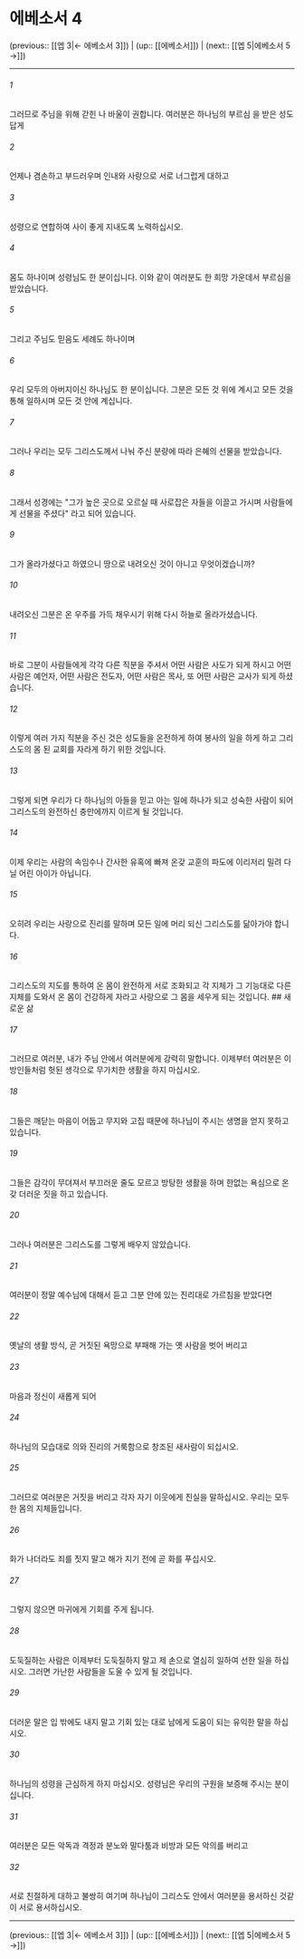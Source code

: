 # 에베소서 4

(previous:: [[엡 3|← 에베소서 3]]) | (up:: [[에베소서]]) | (next:: [[엡 5|에베소서 5 →]])

***




###### 1 

그러므로 주님을 위해 갇힌 나 바울이 권합니다. 여러분은 하나님의 부르심 을 받은 성도답게 



###### 2 

언제나 겸손하고 부드러우며 인내와 사랑으로 서로 너그럽게 대하고 



###### 3 

성령으로 연합하여 사이 좋게 지내도록 노력하십시오. 



###### 4 

몸도 하나이며 성령님도 한 분이십니다. 이와 같이 여러분도 한 희망 가운데서 부르심을 받았습니다. 



###### 5 

그리고 주님도 믿음도 세례도 하나이며 



###### 6 

우리 모두의 아버지이신 하나님도 한 분이십니다. 그분은 모든 것 위에 계시고 모든 것을 통해 일하시며 모든 것 안에 계십니다. 



###### 7 

그러나 우리는 모두 그리스도께서 나눠 주신 분량에 따라 은혜의 선물을 받았습니다. 



###### 8 

그래서 성경에는 "그가 높은 곳으로 오르실 때 사로잡은 자들을 이끌고 가시며 사람들에게 선물을 주셨다" 라고 되어 있습니다. 



###### 9 

그가 올라가셨다고 하였으니 땅으로 내려오신 것이 아니고 무엇이겠습니까? 



###### 10 

내려오신 그분은 온 우주를 가득 채우시기 위해 다시 하늘로 올라가셨습니다. 



###### 11 

바로 그분이 사람들에게 각각 다른 직분을 주셔서 어떤 사람은 사도가 되게 하시고 어떤 사람은 예언자, 어떤 사람은 전도자, 어떤 사람은 목사, 또 어떤 사람은 교사가 되게 하셨습니다. 



###### 12 

이렇게 여러 가지 직분을 주신 것은 성도들을 온전하게 하여 봉사의 일을 하게 하고 그리스도의 몸 된 교회를 자라게 하기 위한 것입니다. 



###### 13 

그렇게 되면 우리가 다 하나님의 아들을 믿고 아는 일에 하나가 되고 성숙한 사람이 되어 그리스도의 완전하신 충만에까지 이르게 될 것입니다. 



###### 14 

이제 우리는 사람의 속임수나 간사한 유혹에 빠져 온갖 교훈의 파도에 이리저리 밀려 다닐 어린 아이가 아닙니다. 



###### 15 

오히려 우리는 사랑으로 진리를 말하며 모든 일에 머리 되신 그리스도를 닮아가야 합니다. 



###### 16 

그리스도의 지도를 통하여 온 몸이 완전하게 서로 조화되고 각 지체가 그 기능대로 다른 지체를 도와서 온 몸이 건강하게 자라고 사랑으로 그 몸을 세우게 되는 것입니다. ## 새로운 삶 



###### 17 

그러므로 여러분, 내가 주님 안에서 여러분에게 강력히 말합니다. 이제부터 여러분은 이방인들처럼 헛된 생각으로 무가치한 생활을 하지 마십시오. 



###### 18 

그들은 깨닫는 마음이 어둡고 무지와 고집 때문에 하나님이 주시는 생명을 얻지 못하고 있습니다. 



###### 19 

그들은 감각이 무뎌져서 부끄러운 줄도 모르고 방탕한 생활을 하며 한없는 욕심으로 온갖 더러운 짓을 하고 있습니다. 



###### 20 

그러나 여러분은 그리스도를 그렇게 배우지 않았습니다. 



###### 21 

여러분이 정말 예수님에 대해서 듣고 그분 안에 있는 진리대로 가르침을 받았다면 



###### 22 

옛날의 생활 방식, 곧 거짓된 욕망으로 부패해 가는 옛 사람을 벗어 버리고 



###### 23 

마음과 정신이 새롭게 되어 



###### 24 

하나님의 모습대로 의와 진리의 거룩함으로 창조된 새사람이 되십시오. 



###### 25 

그러므로 여러분은 거짓을 버리고 각자 자기 이웃에게 진실을 말하십시오. 우리는 모두 한 몸의 지체들입니다. 



###### 26 

화가 나더라도 죄를 짓지 말고 해가 지기 전에 곧 화를 푸십시오. 



###### 27 

그렇지 않으면 마귀에게 기회를 주게 됩니다. 



###### 28 

도둑질하는 사람은 이제부터 도둑질하지 말고 제 손으로 열심히 일하여 선한 일을 하십시오. 그러면 가난한 사람들을 도울 수 있게 될 것입니다. 



###### 29 

더러운 말은 입 밖에도 내지 말고 기회 있는 대로 남에게 도움이 되는 유익한 말을 하십시오. 



###### 30 

하나님의 성령을 근심하게 하지 마십시오. 성령님은 우리의 구원을 보증해 주시는 분이십니다. 



###### 31 

여러분은 모든 악독과 격정과 분노와 말다툼과 비방과 모든 악의를 버리고 



###### 32 

서로 친절하게 대하고 불쌍히 여기며 하나님이 그리스도 안에서 여러분을 용서하신 것같이 서로 용서하십시오.

***

(previous:: [[엡 3|← 에베소서 3]]) | (up:: [[에베소서]]) | (next:: [[엡 5|에베소서 5 →]])
